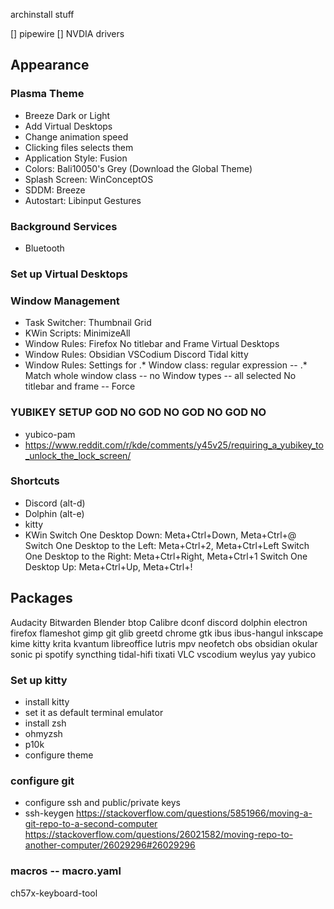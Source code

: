 archinstall stuff

[] pipewire
[] NVDIA drivers
## Appearance 
### **Plasma Theme**
- Breeze Dark or Light
- Add Virtual Desktops 
- Change animation speed 
- Clicking files selects them 
- Application Style: Fusion
- Colors: Bali10050's Grey (Download the Global Theme)
- Splash Screen: WinConceptOS
- SDDM: Breeze 
- Autostart: Libinput Gestures

### Background Services
- Bluetooth

### Set up Virtual Desktops

### Window Management
- Task Switcher: Thumbnail Grid 
- KWin Scripts: MinimizeAll
- Window Rules: Firefox 
	No titlebar and Frame 
	Virtual Desktops 
- Window Rules: Obsidian VSCodium Discord Tidal kitty 
- Window Rules: Settings for .*
	Window class: regular expression -- .* 
	Match whole window class -- no
	Window types -- all selected
	No titlebar and frame -- Force

### YUBIKEY SETUP GOD NO GOD NO GOD NO GOD NO
- yubico-pam 
- https://www.reddit.com/r/kde/comments/y45v25/requiring_a_yubikey_to_unlock_the_lock_screen/ 

### Shortcuts
- Discord (alt-d)
- Dolphin (alt-e)
- kitty
- KWin
	Switch One Desktop Down: Meta+Ctrl+Down, Meta+Ctrl+@
	Switch One Desktop to the Left: Meta+Ctrl+2, Meta+Ctrl+Left
	Switch One Desktop to the Right: Meta+Ctrl+Right, Meta+Ctrl+1
	Switch One Desktop Up: Meta+Ctrl+Up, Meta+Ctrl+!


## Packages
Audacity
Bitwarden
Blender
btop
Calibre
dconf
discord
dolphin
electron
firefox
flameshot
gimp
git
glib
greetd
chrome
gtk
ibus
ibus-hangul
inkscape
kime
kitty
krita
kvantum
libreoffice
lutris
mpv
neofetch
obs
obsidian
okular
sonic pi 
spotify
syncthing
tidal-hifi
tixati
VLC
vscodium
weylus
yay
yubico
### Set up kitty
- install kitty
- set it as default terminal emulator
- install zsh
- ohmyzsh
- p10k
- configure theme 
### configure git 
- configure ssh and public/private keys 
- ssh-keygen
https://stackoverflow.com/questions/5851966/moving-a-git-repo-to-a-second-computer
https://stackoverflow.com/questions/26021582/moving-repo-to-another-computer/26029296#26029296
### macros -- macro.yaml
ch57x-keyboard-tool
